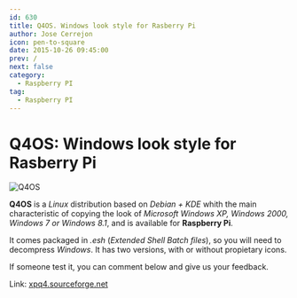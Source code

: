 ```yaml
---
id: 630
title: Q4OS. Windows look style for Rasberry Pi
author: Jose Cerrejon
icon: pen-to-square
date: 2015-10-26 09:45:00
prev: /
next: false
category:
  - Raspberry PI
tag:
  - Raspberry PI
---
```


# Q4OS: Windows look style for Rasberry Pi

![Q4OS](/images/2015/10/xpq4.jpg)

**Q4OS** is a *Linux* distribution based on *Debian + KDE*  whith the main characteristic of copying the look of *Microsoft Windows XP, Windows 2000, Windows 7 or Windows 8.1*, and is available for **Raspberry Pi**.

It comes packaged in *.esh* (*Extended Shell Batch files*), so you will need to decompress *Windows*. It has two versions, with or without propietary icons.

If someone test it, you can comment below and give us your feedback.

Link: [xpq4.sourceforge.net](http://xpq4.sourceforge.net/)
